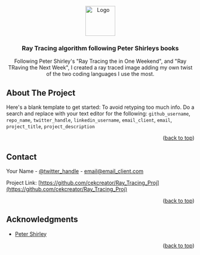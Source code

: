 
<!-- PROJECT LOGO -->
<br />
<div align="center">
  <a href="https://github.com/cekcreator/Ray_Tracing_Proj">
    <img src="./img/kumar_image.ppm" alt="Logo" width="80" height="80">
  </a>

<h3 align="center">Ray Tracing algorithm following Peter Shirleys books</h3>

  <p align="center">
    Following Peter Shirley's "Ray Tracing the in One Weekend", and "Ray TRaving the Next Week", I created a ray traced 
    image adding my own twist of the two coding languages I use the most.
  </p>
</div>


<!-- ABOUT THE PROJECT -->
## About The Project

Here's a blank template to get started: To avoid retyping too much info. Do a search and replace with your text editor for the following: `github_username`, `repo_name`, `twitter_handle`, `linkedin_username`, `email_client`, `email`, `project_title`, `project_description`

<p align="right">(<a href="#readme-top">back to top</a>)</p>


<!-- CONTACT -->
## Contact

Your Name - [@twitter_handle](https://twitter.com/twitter_handle) - email@email_client.com

Project Link: [https://github.com/cekcreator/Ray_Tracing_Proj](https://github.com/cekcreator/Ray_Tracing_Proj)

<p align="right">(<a href="#readme-top">back to top</a>)</p>


<!-- ACKNOWLEDGMENTS -->
## Acknowledgments

* [Peter Shirley](https://github.com/RayTracing)

<p align="right">(<a href="#readme-top">back to top</a>)</p>



<!-- MARKDOWN LINKS & IMAGES -->
<!-- https://www.markdownguide.org/basic-syntax/#reference-style-links -->

[linkedin-shield]: https://img.shields.io/badge/-LinkedIn-black.svg?style=for-the-badge&logo=linkedin&colorB=555
[linkedin-url]: https://linkedin.com/in/linkedin_username
